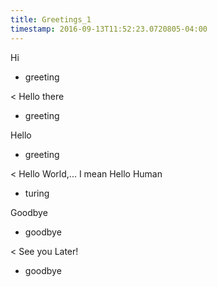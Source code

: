 ```yaml
---
title: Greetings_1
timestamp: 2016-09-13T11:52:23.0720805-04:00
---
```


Hi
* greeting

< Hello there
* greeting

Hello
* greeting

< Hello World,... I mean Hello Human
* turing

Goodbye
* goodbye

< See you Later!
* goodbye
